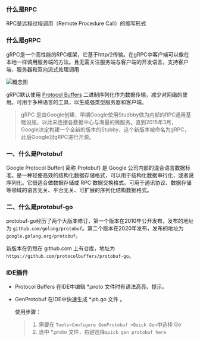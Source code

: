 ### 什么是RPC

RPC是远程过程调用（Remote Procedure Call）的缩写形式

### 什么是gRPC

gRPC是一个高性能的RPC框架，它基于http/2传输。在gRPC中客户端可以像在本地一样调用服务端的方法。且无需关注服务端与客户端的开发语言。支持客户端、服务器和双向流式处理调用

![概念图](https://grpc.io/img/landing-2.svg)

gRPC默认使用 [Protocol Buffers](https://developers.google.com/protocol-buffers/docs/overview) 二进制序列化作为数据传输，减少对网络的使用。可用于多种语言的工具，以生成强类型服务器和客户端。

> gRPC 是由Google创建，早期Google使用Studbby做为内部的RPC通用基础设施，以此来连接各数据中心与海量的微服务。直到2015年3月，Google决定构建一个全新的版本的Stubby，这个新版本被命名为gRPC，此后Google对gRPC进行开源。



### 一、什么是Protobuf

Google Protocol Buffer( 简称 Protobuf) 是 Google 公司内部的混合语言数据标准。是一种轻便高效的结构化数据存储格式，可以用于结构化数据串行化，或者说序列化。它很适合做数据存储或 RPC 数据交换格式。可用于通讯协议、数据存储等领域的语言无关、平台无关、可扩展的序列化结构数据格式。

### 二、什么是protobuf-go

protobuf-go经历了两个大版本修订，第一个版本在2010年公开发布，发布的地址为 `github.com/golang/protobuf`。第二个版本在2020年发布，发布的地址为 `google.golang.org/protobuf`。

新版本在仍然在 github.com 上有仓库，地址为 `https://github.com/protocolbuffers/protobuf-go`。



### IDE插件

-  Protocol Buffers 在IDE中编辑 *.proto 文件时有语法高亮、提示。

- GenProtobuf  在IDE中快速生成 *.pb.go 文件 。

  使用步骤：

  > 1. 需要在 `Tools>Configure GenProtobuf >Quick Gen`中选择 Go
  > 2. 选中 *.proto 文件，右键选择`quick gen protobuf here`